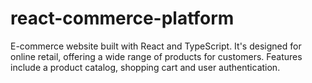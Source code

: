 # react-commerce-platform
E-commerce website built with React and TypeScript. It's designed for online retail, offering a wide range of products for customers. Features include a product catalog, shopping cart and user authentication.

